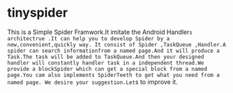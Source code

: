 ﻿# tinyspider
This is a Simple Spider Framwork.It imitate the Android Handler`s architectrue .It can help you to develop Spider by a new,convenient,quickly way. It consist of Spider ,TaskQueue ,Handler.A spider can search informationfrom a named page.And it will produce a Task.The task will be added to TaskQueue.And then your designed handler will constantly handler task in a independent thread.We provide a blockSpider which can get a special block from a named page.You cam also implements SpiderTeeth to get what you need from a named page.
We desire your suggestion.Let`s to improve it.
